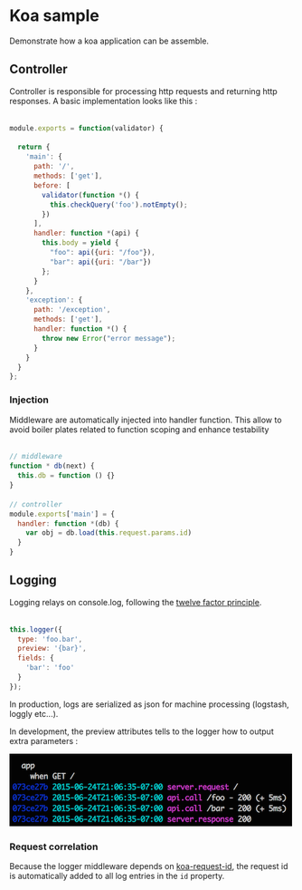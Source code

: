 # Koa sample

Demonstrate how a koa application can be assemble.

## Controller

Controller is responsible for processing http requests and returning http responses.
A basic implementation looks like this :

```js

module.exports = function(validator) {

  return {
    'main': {
      path: '/',
      methods: ['get'],
      before: [
        validator(function *() {
          this.checkQuery('foo').notEmpty();
        })
      ],
      handler: function *(api) {
        this.body = yield {
          "foo": api({uri: "/foo"}),
          "bar": api({uri: "/bar"})
        };
      }
    },
    'exception': {
      path: '/exception',
      methods: ['get'],
      handler: function *() {
        throw new Error("error message");
      }
    }
  }
};
```


### Injection

Middleware are automatically injected into handler function. This allow to avoid
boiler plates related to function scoping and enhance testability

```js

// middleware
function * db(next) {
  this.db = function () {}
}

// controller
module.exports['main'] = {
  handler: function *(db) {
    var obj = db.load(this.request.params.id)
  }
}

```


## Logging

Logging relays on console.log, following the [twelve factor principle](http://12factor.net/logs).

```js

this.logger({
  type: 'foo.bar',
  preview: '{bar}',
  fields: {
    'bar': 'foo'
  }
});
```

In production, logs are serialized as json for machine processing (logstash, loggly etc...).

In development, the preview attributes tells to the logger how to output extra parameters :

![](https://github.com/dstendardi/koa-sample/blob/master/doc/img/logging.png)


### Request correlation

Because the logger middleware depends on [koa-request-id](https://github.com/segmentio/koa-request-id), the request id is automatically
added to all log entries in the `id` property.



